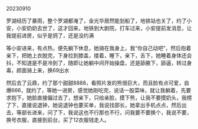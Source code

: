 20230910

罗湖经历了暴雨，整个罗湖都淹了，金光华居然能划船了，地铁站也关了，约了小安，小安奶奶去世了，这才回来，地铁到大剧院，打车过来，小安提前发消息，让我提前进房，似乎是鸽了，还是没约满

等小安进来，有点热，便先躺下休息，她骑在我身上，我“你自己动吧”，然后抱着亲下，把她上衣脱完，下身拉到膝盖，搂着，睡下，亲下，舌下，她睡着身体还会抖，不知道是不是冷到了，随即让她躺中间开始操盘，还是舔腋下，舔逼，转过身毒，颜面骑上来，换69出水

 然后去了云鼎，约了那个甜甜8888，看照片发的熊很巨大，而且脸有点可爱，自爆666，就约了，等她一进房，感觉她刚吃完，说话一股菜味，就让我躺着，先要求抱下，她脸直接偏过去了，想亲下，只给亲脸，摸下熊，让我不要摸奶头，我楞了下，直接说退钟，她说退钟也要买单，我说找部长，她拿出手机点点，然后出去，等部长进来，问了下，我说这也不行那也不行，问我要不要换个，我说不要，换号衣服，直接到前台，买了12衣服钱走人。
